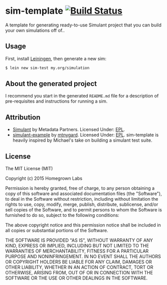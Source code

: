 # sim-template [![Build Status](https://travis-ci.org/homegrownlabs/sim-template.svg?branch=master)](https://travis-ci.org/homegrownlabs/sim-template)

A template for generating ready-to-use Simulant project that you can build your
own simulations off of..

## Usage

First, install [Leiningen](http://leiningen.org/), then generate a new sim:

```sh
$ lein new sim-test my.org/simulation
```

## About the generated project

I recommend you start in the generated `README.md` file for a description of
pre-requisites and instructions for running a sim.

## Attribution

* [Simulant](github.com/datomic/simulant) by Metadata Partners. Licensed Under: [EPL](http://opensource.org/licenses/eclipse-1.0.php).
* [simulant-example](https://github.com/mtnygard/simulant-example/) by [mtnygard](https://github.com/mtnygard/). Licensed Under: [EPL](http://opensource.org/licenses/eclipse-1.0.php). sim-template is heavily inspired by Michael's take on building a simulant test suite.

## License

The MIT License (MIT)

Copyright (c) 2015 Homegrown Labs

Permission is hereby granted, free of charge, to any person obtaining a copy
of this software and associated documentation files (the "Software"), to deal
in the Software without restriction, including without limitation the rights
to use, copy, modify, merge, publish, distribute, sublicense, and/or sell
copies of the Software, and to permit persons to whom the Software is
furnished to do so, subject to the following conditions:

The above copyright notice and this permission notice shall be included in all
copies or substantial portions of the Software.

THE SOFTWARE IS PROVIDED "AS IS", WITHOUT WARRANTY OF ANY KIND, EXPRESS OR
IMPLIED, INCLUDING BUT NOT LIMITED TO THE WARRANTIES OF MERCHANTABILITY,
FITNESS FOR A PARTICULAR PURPOSE AND NONINFRINGEMENT. IN NO EVENT SHALL THE
AUTHORS OR COPYRIGHT HOLDERS BE LIABLE FOR ANY CLAIM, DAMAGES OR OTHER
LIABILITY, WHETHER IN AN ACTION OF CONTRACT, TORT OR OTHERWISE, ARISING FROM,
OUT OF OR IN CONNECTION WITH THE SOFTWARE OR THE USE OR OTHER DEALINGS IN THE
SOFTWARE.

